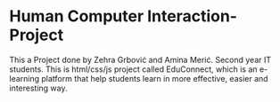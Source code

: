 # Human Computer Interaction-Project

This a Project done by Zehra Grbović and Amina Merić. Second year IT students. This is html/css/js project called EduConnect, which is an e-learning platform that help students learn in more effective, easier and interesting way.
